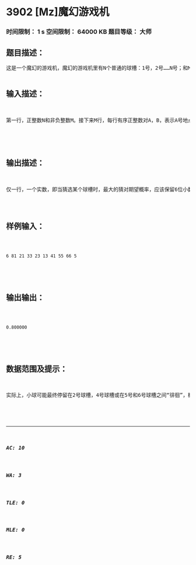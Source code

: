 # 3902 [Mz]魔幻游戏机   
### 时间限制： 1 s     空间限制： 64000 KB     题目等级： 大师  
## 题目描述：  

<pre>
这是一个魔幻的游戏机，魔幻的游戏机里有N个普通的球槽：1号，2号……N号；和M个魔幻的单向轨道Ai---Bi，表示小球可以从Ai号球槽滚动到Bi号球槽，但不可以按这条魔幻的单向轨道滚回来。可能存在这样的情况，小球从某个球槽开始滚动，通过若干次魔幻的单向轨道，又回到了原先的球槽，很显然这不满足能量守恒定律，这就是单向轨道以及游戏机的魔幻所在了。当小球处在x号球槽时，设有k条单向轨道：x---yi，0<i<=k，那么小球会绝对随机地从x号球槽滚向某个yi号球槽，即滚到任一球槽的概率是1/k。如果k=0，那么小球只能停留在原地x号球槽不动。初始，小球在1号球槽，最后停留在了某个球槽，显然具体会留在哪个球槽的可能性不是唯一的。作为一台魔幻的游戏机，作为一个游戏，你需要猜测最后小球所停留的球槽具体是哪个，你当然会选择一个概率最大的球槽，你想知道你猜对的期望概率是多大。  

</pre>
  
  
## 输入描述：  

<pre>
第一行，正整数N和非负整数M。接下来M行，每行有序正整数对A，B，表示A号地点到B号地点有一条单向魔幻轨道。如果把这些信息看作图，即球槽看做点，轨道看做有向边，那么数据保证不会有重边和自环。另外保证小球有停留的可能性。  

</pre>
  
  
## 输出描述：  

<pre>
仅一行，一个实数，即当猜选某个球槽时，最大的猜对期望概率，应该保留6位小数。不需要输出猜哪个球槽时有最大的猜对期望概率。
</pre>
  
  
## 样例输入：  

<pre><code>
6 81 21 33 23 13 41 55 66 5  

</code></pre>
  
  
## 输出输出：  

<pre><code>
0.800000  

</code></pre>
  
  
## 数据范围及提示：  

<pre>
实际上，小球可能最终停留在2号球槽，4号球槽或在5号和6号球槽之间“徘徊”，概率比是4:1:3。但是，由于已知小球已经停留在某个球槽，故猜选2号球槽时猜对的期望概率最大，为4/(4+1)=0.8。1<=N<=45，1<=A<=N，1<=B<=N。  

</pre>
  
  
***  

##### AC: 10  
##### WA: 3  
##### TLE: 0  
##### MLE: 0  
##### RE: 5  
